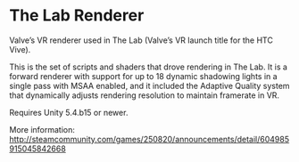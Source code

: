# The Lab Renderer

Valve’s VR renderer used in The Lab (Valve’s VR launch title for the HTC Vive). 

This is the set of scripts and shaders that drove rendering in The Lab. It is a forward renderer with support for up to 18 dynamic shadowing lights in a single pass with MSAA enabled, and it included the Adaptive Quality system that dynamically adjusts rendering resolution to maintain framerate in VR. 

Requires Unity 5.4.b15 or newer.

More information:
http://steamcommunity.com/games/250820/announcements/detail/604985915045842668

